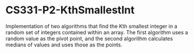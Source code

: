 # CS331-P2-KthSmallestInt
Implementation of two algorithms that find the Kth smallest integer in a random set of integers contained within an array. The first algorithm uses a random value as the pivot point, and the second algorithm calculates medians of values and uses those as the points. 
